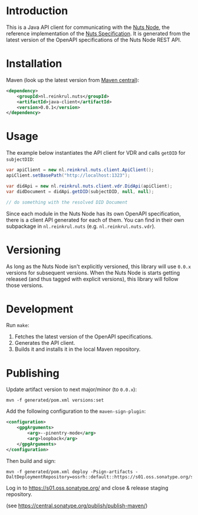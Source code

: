 # Introduction
This is a Java API client for communicating with the [Nuts Node](https://github.com/nuts-foundation/nuts-node),
the reference implementation of the [Nuts Specification](https://nuts-foundation.gitbook.io/).
It is generated from the latest version of the OpenAPI specifications of the Nuts Node REST API.

# Installation
Maven (look up the latest version from [Maven central](https://search.maven.org/artifact/nl.reinkrul.nuts/java-client)):

```xml
<dependency>
    <groupId>nl.reinkrul.nuts</groupId>
    <artifactId>java-client</artifactId>
    <version>0.0.1</version>
</dependency>
```

# Usage
The example below instantiates the API client for VDR and calls `getDID` for `subjectDID`:
```java
var apiClient = new nl.reinkrul.nuts.client.ApiClient();
apiClient.setBasePath("http://localhost:1323");

var didApi = new nl.reinkrul.nuts.client.vdr.DidApi(apiClient);
var didDocument = didApi.getDID(subjectDID, null, null);

// do something with the resolved DID Document
```

Since each module in the Nuts Node has its own OpenAPI specification, there is a client API generated for each of them.
You can find in their own subpackage in `nl.reinkrul.nuts` (e.g. `nl.reinkrul.nuts.vdr`).

# Versioning

As long as the Nuts Node isn't explicitly versioned, this library will use `0.0.x` versions for subsequent versions.
When the Nuts Node is starts getting released (and thus tagged with explicit versions), this library will follow those versions.

# Development

Run `make`:

1. Fetches the latest version of the OpenAPI specifications.
2. Generates the API client.
3. Builds it and installs it in the local Maven repository.

# Publishing

Update artifact version to next major/minor (to `0.0.x`):
```
mvn -f generated/pom.xml versions:set
```

Add the following configuration to the `maven-sign-plugin`:

```xml
<configuration>
    <gpgArguments>
        <arg>--pinentry-mode</arg>
        <arg>loopback</arg>
    </gpgArguments>
</configuration>
```

Then build and sign:

```
mvn -f generated/pom.xml deploy -Psign-artifacts -DaltDeploymentRepository=ossrh::default::https://s01.oss.sonatype.org/service/local/staging/deploy/maven2/
```

Log in to https://s01.oss.sonatype.org/ and close & release staging repository.

(see https://central.sonatype.org/publish/publish-maven/)
